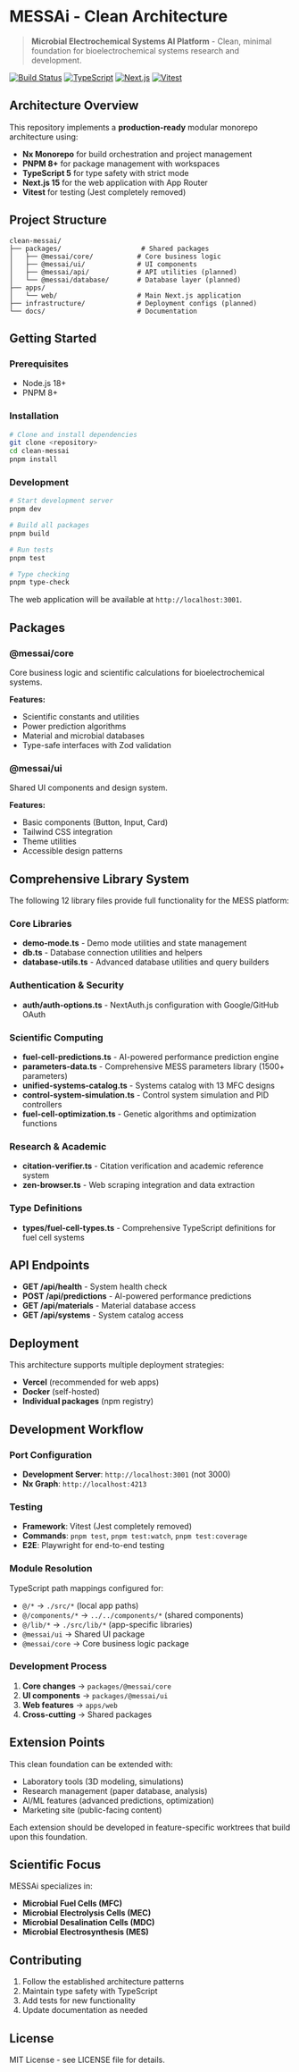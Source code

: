 # MESSAi - Clean Architecture

> **Microbial Electrochemical Systems AI Platform** - Clean, minimal foundation for bioelectrochemical systems research and development.

[![Build Status](https://img.shields.io/badge/build-passing-brightgreen)](https://github.com/your-org/messai)
[![TypeScript](https://img.shields.io/badge/TypeScript-5.0-blue)](https://www.typescriptlang.org/)
[![Next.js](https://img.shields.io/badge/Next.js-15-black)](https://nextjs.org/)
[![Vitest](https://img.shields.io/badge/Vitest-3.0-green)](https://vitest.dev/)

## Architecture Overview

This repository implements a **production-ready** modular monorepo architecture using:

- **Nx Monorepo** for build orchestration and project management
- **PNPM 8+** for package management with workspaces
- **TypeScript 5** for type safety with strict mode
- **Next.js 15** for the web application with App Router
- **Vitest** for testing (Jest completely removed)

## Project Structure

```
clean-messai/
├── packages/                    # Shared packages
│   ├── @messai/core/           # Core business logic
│   ├── @messai/ui/             # UI components
│   ├── @messai/api/            # API utilities (planned)
│   └── @messai/database/       # Database layer (planned)
├── apps/
│   └── web/                    # Main Next.js application
├── infrastructure/             # Deployment configs (planned)
└── docs/                       # Documentation
```

## Getting Started

### Prerequisites

- Node.js 18+ 
- PNPM 8+

### Installation

```bash
# Clone and install dependencies
git clone <repository>
cd clean-messai
pnpm install
```

### Development

```bash
# Start development server
pnpm dev

# Build all packages
pnpm build

# Run tests
pnpm test

# Type checking
pnpm type-check
```

The web application will be available at `http://localhost:3001`.

## Packages

### @messai/core
Core business logic and scientific calculations for bioelectrochemical systems.

**Features:**
- Scientific constants and utilities
- Power prediction algorithms  
- Material and microbial databases
- Type-safe interfaces with Zod validation

### @messai/ui
Shared UI components and design system.

**Features:**
- Basic components (Button, Input, Card)
- Tailwind CSS integration
- Theme utilities
- Accessible design patterns

## Comprehensive Library System

The following 12 library files provide full functionality for the MESS platform:

### Core Libraries
- **demo-mode.ts** - Demo mode utilities and state management
- **db.ts** - Database connection utilities and helpers
- **database-utils.ts** - Advanced database utilities and query builders

### Authentication & Security
- **auth/auth-options.ts** - NextAuth.js configuration with Google/GitHub OAuth

### Scientific Computing
- **fuel-cell-predictions.ts** - AI-powered performance prediction engine
- **parameters-data.ts** - Comprehensive MESS parameters library (1500+ parameters)
- **unified-systems-catalog.ts** - Systems catalog with 13 MFC designs
- **control-system-simulation.ts** - Control system simulation and PID controllers
- **fuel-cell-optimization.ts** - Genetic algorithms and optimization functions

### Research & Academic
- **citation-verifier.ts** - Citation verification and academic reference system
- **zen-browser.ts** - Web scraping integration and data extraction

### Type Definitions
- **types/fuel-cell-types.ts** - Comprehensive TypeScript definitions for fuel cell systems

## API Endpoints

- **GET /api/health** - System health check
- **POST /api/predictions** - AI-powered performance predictions
- **GET /api/materials** - Material database access
- **GET /api/systems** - System catalog access

## Deployment

This architecture supports multiple deployment strategies:

- **Vercel** (recommended for web apps)
- **Docker** (self-hosted)
- **Individual packages** (npm registry)

## Development Workflow

### Port Configuration
- **Development Server**: `http://localhost:3001` (not 3000)
- **Nx Graph**: `http://localhost:4213`

### Testing
- **Framework**: Vitest (Jest completely removed)
- **Commands**: `pnpm test`, `pnpm test:watch`, `pnpm test:coverage`
- **E2E**: Playwright for end-to-end testing

### Module Resolution
TypeScript path mappings configured for:
- `@/*` → `./src/*` (local app paths)
- `@/components/*` → `../../components/*` (shared components)
- `@/lib/*` → `./src/lib/*` (app-specific libraries)
- `@messai/ui` → Shared UI package
- `@messai/core` → Core business logic package

### Development Process
1. **Core changes** → `packages/@messai/core`
2. **UI components** → `packages/@messai/ui`  
3. **Web features** → `apps/web`
4. **Cross-cutting** → Shared packages

## Extension Points

This clean foundation can be extended with:

- Laboratory tools (3D modeling, simulations)
- Research management (paper database, analysis)
- AI/ML features (advanced predictions, optimization)
- Marketing site (public-facing content)

Each extension should be developed in feature-specific worktrees that build upon this foundation.

## Scientific Focus

MESSAi specializes in:

- **Microbial Fuel Cells (MFC)**
- **Microbial Electrolysis Cells (MEC)**  
- **Microbial Desalination Cells (MDC)**
- **Microbial Electrosynthesis (MES)**

## Contributing

1. Follow the established architecture patterns
2. Maintain type safety with TypeScript
3. Add tests for new functionality
4. Update documentation as needed

## License

MIT License - see LICENSE file for details.